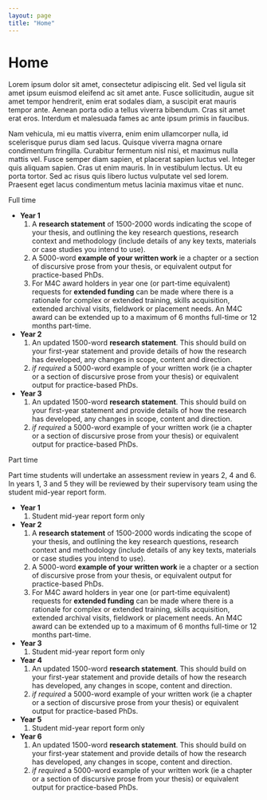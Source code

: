 ```yaml
---
layout: page
title: "Home"
---
```


<h1>Home</h1>



Lorem ipsum dolor sit amet, consectetur adipiscing elit. Sed vel ligula sit amet ipsum euismod eleifend ac sit amet ante. Fusce sollicitudin, augue sit amet tempor hendrerit, enim erat sodales diam, a suscipit erat mauris tempor ante. Aenean porta odio a tellus viverra bibendum. Cras sit amet erat eros. Interdum et malesuada fames ac ante ipsum primis in faucibus.

Nam vehicula, mi eu mattis viverra, enim enim ullamcorper nulla, id scelerisque purus diam sed lacus. Quisque viverra magna ornare condimentum fringilla. Curabitur fermentum nisl nisi, et maximus nulla mattis vel. Fusce semper diam sapien, et placerat sapien luctus vel. Integer quis aliquam sapien. Cras ut enim mauris. In in vestibulum lectus. Ut eu porta tortor. Sed ac risus quis libero luctus vulputate vel sed lorem. Praesent eget lacus condimentum metus lacinia maximus vitae et nunc.


Full time

* **Year 1**
  1. A **research statement** of 1500-2000 words indicating the scope of your thesis, and outlining the key research questions, research context and methodology (include details of any key texts, materials or case studies you intend to use). ​
  2. A 5000-word **example of your written work**  ie a chapter or a section of discursive prose from your thesis, or equivalent output for practice-based Ph​Ds.
  3. For M4C award holders in year one (or part-time equivalent) requests for **extended funding** can be made where there is a rationale for complex or extended training, skills acquisition, extended archival visits, fieldwork or placement needs. An M4C award can be extended up to a maximum of 6 months full-time or 12 months part-time.
* **Year 2**
  1. An updated 1500-word **research statement**. This should build on your first-year statement and provide details of how the research has developed, any changes in scope, content an​d direction.
  2. _if required_ a 5000-word example of your written work (ie a chapter or a section of discursive prose from your thesis) or equivalent output for practice-based Ph​Ds.
* **Year 3**
  1. An updated 1500-word **research statement**. This should build on your first-year statement and provide details of how the research has developed, any changes in scope, content an​d direction.
  2. _if required_ a 5000-word example of your written work (ie a chapter or a section of discursive prose from your thesis) or equivalent output for practice-based Ph​Ds.


Part time

Part time students will undertake an assessment review in years 2, 4 and 6.   In years 1, 3 and 5 they will be reviewed by their supervisory team using the student mid-year report form.

* **Year 1**
  1. Student mid-year report form only
* **Year 2**
  1. A **research statement** of 1500-2000 words indicating the scope of your thesis, and outlining the key research questions, research context and methodology (include details of any key texts, materials or case studies you intend to use). ​
  2. A 5000-word **example of your written work**  ie a chapter or a section of discursive prose from your thesis, or equivalent output for practice-based Ph​Ds.
  3. For M4C award holders in year one (or part-time equivalent) requests for **extended funding** can be made where there is a rationale for complex or extended training, skills acquisition, extended archival visits, fieldwork or placement needs. An M4C award can be extended up to a maximum of 6 months full-time or 12 months part-time.
* **Year 3**
  1. Student mid-year report form only
* **Year 4**
  1. An updated 1500-word **research statement**. This should build on your first-year statement and provide details of how the research has developed, any changes in scope, content an​d direction.
  2. _if required_ a 5000-word example of your written work (ie a chapter or a section of discursive prose from your thesis) or equivalent output for practice-based Ph​Ds.
* **Year 5**
  1. Student mid-year report form only
* **Year 6**
  1. An updated 1500-word **research statement**. This should build on your first-year statement and provide details of how the research has developed, any changes in scope, content an​d direction.
  2. _if required_ a 5000-word example of your written work (ie a chapter or a section of discursive prose from your thesis) or equivalent output for practice-based Ph​Ds.
